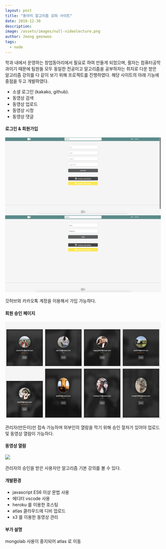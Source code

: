 ```yaml
---
layout: post
title: "동아리 알고리즘 강좌 사이트"
date: 2018-12-30
description: 
image: /assets/images/null-videolecture.png
author: Jeong geonwoo
tags: 
  - node
---
```

학과 내에서 운영하는 창업동아리에서 필요로 하여 만들게 되었으며, 필자는 컴퓨터공학과이기 때문에 팀원들 모두 동일한 전공이고 알고리즘을 공부하자는 취지로 다운 받은 알고리즘 강의를 다 같이 보기 위해 프로젝트를 진행하였다. 해당 사이트의 아래 기능에 중점을 두고 개발하였다.

* 소셜 로그인 (kakako, github).
* 동영상 검색
* 동영상 업로드
* 동영상 시청
* 동영상 댓글

#### 로그인 & 회원가입

![](/assets/images/joinPage.png)
![](/assets/images/loginPage.png)

깃허브와 카카오톡 계정을 이용해서 가입 가능하다.

#### 회원 승인 페이지

![](/assets/images/userControllPage.png)

관리자(만든이)만 접속 가능하며 외부인의 열람을 막기 위해
승인 절차가 있어야 업로드 및 동영상 열람이 가능하다.

#### 동영상 열람

![](/assets/images/mainpage_login.png)

관리자의 승인을 받은 사용자만
알고리즘 기본 강의를 볼 수 있다.


#### 개발환경

* javascript ES6 이상 문법 사용
* 에디터 vscode 사용
* heroku 를 이용한 호스팅
* atlas 클라우드에 디비 업로드
* s3 를 이용한 동영상 관리


#### 부가 설명
mongolab 사용이 중지되어 atlas 로 이동







